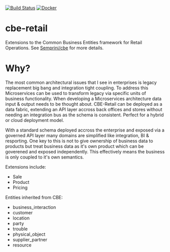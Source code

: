 [![Build Status](https://img.shields.io/circleci/project/github/Semprini/cbe-retail.svg)](https://circleci.com/gh/Semprini/cbe-retail)  [![Docker](http://dockeri.co/image/semprini/cbe-retail)](https://hub.docker.com/r/semprini/cbe-retail/)

# cbe-retail
Extensions to the Common Business Entities framework for Retail Operations. See [Semprini/cbe](https://github.com/Semprini/cbe) for more details.

# Why?
The most common architectural issues that I see in enterprises is legacy replacement big bang and integration tight coupling. To address this Microservices can be used to transform legacy via specific units of business functionality. When developing a Microservices architecture data input & output needs to be thought about. CBE-Retail can be deployed as a data fabric, extending an API layer accross back offices and stores without needing an integration bus as the schema is consistent. Perfect for a hybrid or cloud deployment model.

With a standard schema deployed accross the enterprise and exposed via a governed API layer many domains are simplified like integration, BI & resporting. One key to this is not to give ownership of business data to products but treat business data as it's own product which can be goverened and exposed independently. This effectively means the business is only coupled to it's own semantics.

Extensions include:
  - Sale
  - Product
  - Pricing
 
Entities inherited from CBE:
  - business_interaction
  - customer
  - location
  - party
  - trouble
  - physical_object
  - supplier_partner
  - resource

